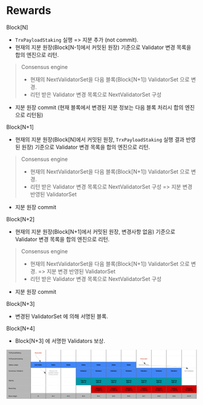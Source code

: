 # Rewards

Block[N]
- `TrxPayloadStaking` 실행 => 지분 추가 (not commit).
- 현재의 지분 원장(Block[N-1]에서 커밋된 원장) 기준으로 Validator 변경 목록을 합의 엔진으로 리턴.  
> Consensus engine  
> - 현재의 NextValidatorSet을 다음 블록(Block[N+1]) ValidatorSet 으로 변경.  
> - 리턴 받은 Validator 변경 목록으로 NextValidatorSet 구성
- 지분 원장 commit (현재 블록에서 변경된 지분 정보는 다음 블록 처리시 합의 엔진으로 리턴됨)

Block[N+1]
- 현재의 지분 원장(Block[N]에서 커밋된 원장, `TrxPayloadStaking` 실행 결과 반영된 원장) 기준으로 Validator 변경 목록을 합의 엔진으로 리턴.  
> Consensus engine
> - 현재의 NextValidatorSet을 다음 블록(Block[N+1]) ValidatorSet 으로 변경.
> - 리턴 받은 Validator 변경 목록으로 NextValidatorSet 구성 => 지분 변경 반영된 ValidatorSet
- 지분 원장 commit

Block[N+2]
- 현재의 지분 원장(Block[N+1]에서 커밋된 원장, 변경사항 없음) 기준으로 Validator 변경 목록을 합의 엔진으로 리턴.  
> Consensus engine
> - 현재의 NextValidatorSet을 다음 블록(Block[N+1]) ValidatorSet 으로 변경. => 지분 변경 반영된 ValidatorSet
> - 리턴 받은 Validator 변경 목록으로 NextValidatorSet 구성
- 지분 원장 commit

Block[N+3]
- 변경된 ValidatorSet 에 의해 서명된 블록.

Block[N+4]
- Block[N+3] 에 서명한 Validators 보상.

![reward sequence](./imgs/reward.png)